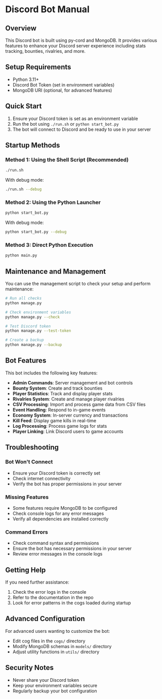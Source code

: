 # Discord Bot Manual

## Overview
This Discord bot is built using py-cord and MongoDB. It provides various features to enhance your Discord server experience including stats tracking, bounties, rivalries, and more.

## Setup Requirements
- Python 3.11+
- Discord Bot Token (set in environment variables)
- MongoDB URI (optional, for advanced features)

## Quick Start
1. Ensure your Discord token is set as an environment variable
2. Run the bot using `./run.sh` or `python start_bot.py`
3. The bot will connect to Discord and be ready to use in your server

## Startup Methods

### Method 1: Using the Shell Script (Recommended)
```bash
./run.sh
```

With debug mode:
```bash
./run.sh --debug
```

### Method 2: Using the Python Launcher
```bash
python start_bot.py
```

With debug mode:
```bash
python start_bot.py --debug
```

### Method 3: Direct Python Execution
```bash
python main.py
```

## Maintenance and Management
You can use the management script to check your setup and perform maintenance:

```bash
# Run all checks
python manage.py

# Check environment variables
python manage.py --check

# Test Discord token
python manage.py --test-token

# Create a backup
python manage.py --backup
```

## Bot Features
This bot includes the following key features:

- **Admin Commands**: Server management and bot controls
- **Bounty System**: Create and track bounties
- **Player Statistics**: Track and display player stats
- **Rivalries System**: Create and manage player rivalries
- **CSV Processing**: Import and process game data from CSV files
- **Event Handling**: Respond to in-game events
- **Economy System**: In-server currency and transactions
- **Kill Feed**: Display game kills in real-time
- **Log Processing**: Process game logs for stats
- **Player Linking**: Link Discord users to game accounts

## Troubleshooting

### Bot Won't Connect
- Ensure your Discord token is correctly set
- Check internet connectivity
- Verify the bot has proper permissions in your server

### Missing Features
- Some features require MongoDB to be configured
- Check console logs for any error messages
- Verify all dependencies are installed correctly

### Command Errors
- Check command syntax and permissions
- Ensure the bot has necessary permissions in your server
- Review error messages in the console logs

## Getting Help
If you need further assistance:

1. Check the error logs in the console
2. Refer to the documentation in the repo
3. Look for error patterns in the cogs loaded during startup

## Advanced Configuration
For advanced users wanting to customize the bot:

- Edit cog files in the `cogs/` directory
- Modify MongoDB schemas in `models/` directory
- Adjust utility functions in `utils/` directory

## Security Notes
- Never share your Discord token
- Keep your environment variables secure
- Regularly backup your bot configuration